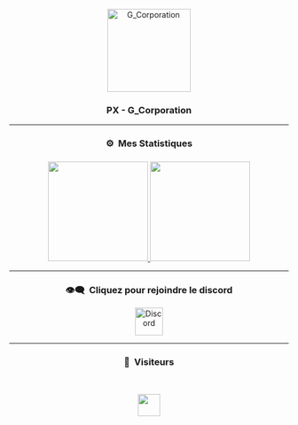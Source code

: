 <p align="center">
  <img width="150px" src="https://i.imgur.com/r9ldiQH.png" align="center" alt="G_Corporation" />
</p>

### <p align="center">PX - G_Corporation</p>

-----

### <p align="center">⚙️ &nbsp;Mes Statistiques</p>

### <p align="center"></p>

<p align="center">
  <a href="https://www.youtube.com/watch?v=dQw4w9WgXcQ">
    <img height="180em" src="https://github-readme-stats-eight-theta.vercel.app/api?username=PXgc&show_icons=true&theme=react&include_all_commits=true&locale=fr"/>
      <img height="180em" src="https://github-readme-stats.vercel.app/api/top-langs/?username=dhz542165&theme=react"/>
  </a>
</p>

-----

### <p align="center">👁️‍🗨️ &nbsp;Cliquez pour rejoindre le discord</p>

<p align="center">
  <a href="https://discord.gg/VpYP58ZjmD" target="blank"><img align="center" src="https://upload.wikimedia.org/wikipedia/fr/thumb/4/4f/Discord_Logo_sans_texte.svg/1818px-Discord_Logo_sans_texte.svg.png" alt="Discord" height="50" width="50"/></a>
</p>

-----

### <p align="center">👀 &nbsp;Visiteurs</p>
<br>
<p align="center">
  <img height="40em" src="https://profile-counter.glitch.me/PXgc/count.svg" />
</p>

<!--
- [![paypal.me/KharmaGarrys](https://ionicabizau.github.io/badges/paypal.svg)](https://www.paypal.me/KharmaGarrys)
-->
